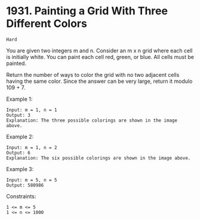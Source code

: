 # 1931. Painting a Grid With Three Different Colors

`Hard`

You are given two integers m and n. Consider an m x n grid where each cell is initially white. You can paint each cell red, green, or blue. All cells must be painted.

Return the number of ways to color the grid with no two adjacent cells having the same color. Since the answer can be very large, return it modulo 109 + 7.

Example 1:

```note
Input: m = 1, n = 1
Output: 3
Explanation: The three possible colorings are shown in the image above.
```

Example 2:

```note
Input: m = 1, n = 2
Output: 6
Explanation: The six possible colorings are shown in the image above.
```

Example 3:

```note
Input: m = 5, n = 5
Output: 580986
```

Constraints:

```note
1 <= m <= 5
1 <= n <= 1000
```
